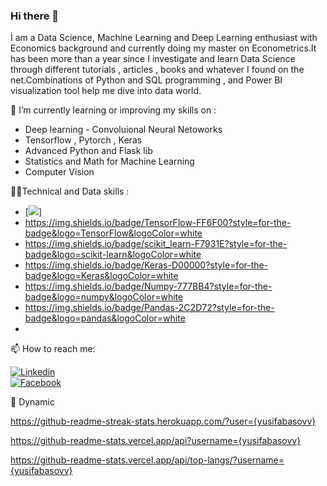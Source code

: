 ### Hi there 👋

İ am a Data Science, Machine Learning and Deep Learning enthusiast with Economics background and currently doing my master on Econometrics.It has been more than a year since I investigate and learn Data Science through different tutorials , articles , books and whatever I found on the net.Combinations of Python and SQL programming , and Power BI visualization tool help me dive into data world.

🌱 I’m currently learning or improving my skills on :
- Deep learning - Convoluional Neural Netoworks
- Tensorflow , Pytorch , Keras
- Advanced Python and Flask lib
- Statistics and Math for Machine Learning
- Computer Vision

👩‍💻Technical and Data skills :

- [![](https://img.shields.io/badge/Python-FFD43B?style=for-the-badge&logo=python&logoColor=darkgreen)]
- https://img.shields.io/badge/TensorFlow-FF6F00?style=for-the-badge&logo=TensorFlow&logoColor=white
- https://img.shields.io/badge/scikit_learn-F7931E?style=for-the-badge&logo=scikit-learn&logoColor=white
- https://img.shields.io/badge/Keras-D00000?style=for-the-badge&logo=Keras&logoColor=white
- https://img.shields.io/badge/Numpy-777BB4?style=for-the-badge&logo=numpy&logoColor=white
- https://img.shields.io/badge/Pandas-2C2D72?style=for-the-badge&logo=pandas&logoColor=white
- 

📫 How to reach me:  

[![Linkedin](https://img.shields.io/badge/LinkedIn-0077B5?style=for-the-badge&logo=linkedin&logoColor=white)](https://www.linkedin.com/in/yusifabasovv/)  
[![Facebook](https://img.shields.io/badge/Facebook-1877F2?style=for-the-badge&logo=facebook&logoColor=white)](https://www.facebook.com/yusifabasovv)

🔁 Dynamic  

https://github-readme-streak-stats.herokuapp.com/?user={yusifabasovv}  

https://github-readme-stats.vercel.app/api?username={yusifabasovv}  

https://github-readme-stats.vercel.app/api/top-langs/?username={yusifabasovv}



<!--
**yusifabasovv/yusifabasovv** is a ✨ _special_ ✨ repository because its `README.md` (this file) appears on your GitHub profile.

Here are some ideas to get you started:

- 🔭 I’m currently working on ...
- 🌱 I’m currently learning ...
- 👯 I’m looking to collaborate on ...
- 🤔 I’m looking for help with ...
- 💬 Ask me about ...
- 📫 How to reach me: ...
- 😄 Pronouns: ...
- ⚡ Fun fact: ...
-->
